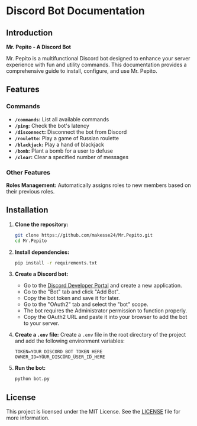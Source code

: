 # Discord Bot Documentation

## Introduction
**Mr. Pepito - A Discord Bot**

Mr. Pepito is a multifunctional Discord bot designed to enhance your server experience with fun and utility commands. This documentation provides a comprehensive guide to install, configure, and use Mr. Pepito.

## Features
### Commands
- **`/commands`:** List all available commands
- **`/ping`:** Check the bot's latency
- **`/disconnect`:** Disconnect the bot from Discord
- **`/roulette`:** Play a game of Russian roulette
- **`/blackjack`:** Play a hand of blackjack
- **`/bomb`:** Plant a bomb for a user to defuse
- **`/clear`:** Clear a specified number of messages

### Other Features
**Roles Management:** Automatically assigns roles to new members based on their previous roles.

## Installation
1. **Clone the repository:**
   ```bash
   git clone https://github.com/makesse24/Mr.Pepito.git
   cd Mr.Pepito
   ```

2. **Install dependencies:**
   ```bash
   pip install -r requirements.txt
   ```
   
3. **Create a Discord bot:**
    - Go to the [Discord Developer Portal](https://discord.com/developers/applications) and create a new application.
    - Go to the "Bot" tab and click "Add Bot".
    - Copy the bot token and save it for later.
    - Go to the "OAuth2" tab and select the "bot" scope.
    - The bot requires the Administrator permission to function properly.
    - Copy the OAuth2 URL and paste it into your browser to add the bot to your server.
   
4. **Create a `.env` file:**
    Create a `.env` file in the root directory of the project and add the following environment variables:
    ```env
    TOKEN=YOUR_DISCORD_BOT_TOKEN_HERE
    OWNER_ID=YOUR_DISCORD_USER_ID_HERE
    ```
   
5. **Run the bot:**
    ```bash
    python bot.py
    ```

## License
This project is licensed under the MIT License. See the [LICENSE](LICENSE.md) file for more information.